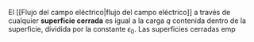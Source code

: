 
El [[Flujo del campo eléctrico|flujo del campo eléctrico]] a través de cualquier **superficie cerrada** es igual a la carga $q$ contenida dentro de la superficie, dividida por la constante $\epsilon_0$. Las superficies cerradas emp